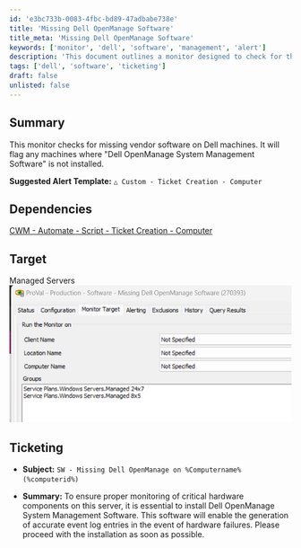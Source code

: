 ```yaml
---
id: 'e3bc733b-0083-4fbc-bd89-47adbabe738e'
title: 'Missing Dell OpenManage Software'
title_meta: 'Missing Dell OpenManage Software'
keywords: ['monitor', 'dell', 'software', 'management', 'alert']
description: 'This document outlines a monitor designed to check for the absence of Dell OpenManage System Management Software on Dell machines, ensuring that critical hardware components are properly managed and monitored. It includes suggested alert templates and ticketing information for effective incident management.'
tags: ['dell', 'software', 'ticketing']
draft: false
unlisted: false
---
```


## Summary

This monitor checks for missing vendor software on Dell machines. It will flag any machines where "Dell OpenManage System Management Software" is not installed.

**Suggested Alert Template:** `△ Custom - Ticket Creation - Computer`

## Dependencies

[CWM - Automate - Script - Ticket Creation - Computer](<../scripts/Ticket Creation - Computer.md>)

## Target

Managed Servers  
![Image](../../../static/img/Missing-Dell-OpenManage-Software/image_1.png)

## Ticketing

- **Subject:** `SW - Missing Dell OpenManage on %Computername%(%computerid%)`
  
- **Summary:** To ensure proper monitoring of critical hardware components on this server, it is essential to install Dell OpenManage System Management Software. This software will enable the generation of accurate event log entries in the event of hardware failures. Please proceed with the installation as soon as possible.



